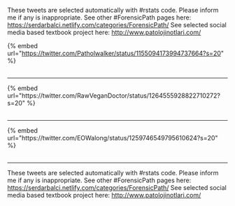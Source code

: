 

These tweets are selected automatically with #rstats code. Please inform me if any is inappropriate.
See other #ForensicPath pages here: https://serdarbalci.netlify.com/categories/ForensicPath/ 
See selected social media based textbook project here: http://www.patolojinotlari.com/

{% embed url="https://twitter.com/Patholwalker/status/1155094173994737664?s=20" %}<br>
<br>
<hr>
{% embed url="https://twitter.com/RawVeganDoctor/status/1264555928822710272?s=20" %}<br>
<br>
<hr>
{% embed url="https://twitter.com/EOWalong/status/1259746549795610624?s=20" %}<br>
<br>
<hr>


These tweets are selected automatically with #rstats code. Please inform me if any is inappropriate.
See other #ForensicPath pages here: https://serdarbalci.netlify.com/categories/ForensicPath/ 
See selected social media based textbook project here: http://www.patolojinotlari.com/
